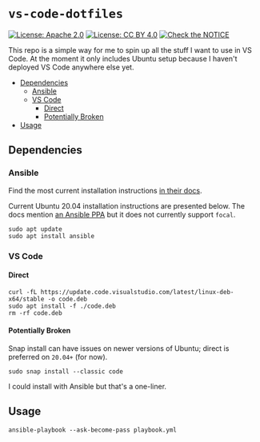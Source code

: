 # `vs-code-dotfiles` <!-- omit in toc --> 

[![License: Apache 2.0](https://img.shields.io/badge/License-Apache%202.0-blue.svg)](https://opensource.org/licenses/Apache-2.0)  [![License: CC BY 4.0](https://img.shields.io/badge/License-CC%20BY%204.0-lightgrey.svg)](https://creativecommons.org/licenses/by/4.0/) [![Check the NOTICE](https://img.shields.io/badge/Check%20the-NOTICE-420C3B.svg)](./NOTICE)

This repo is a simple way for me to spin up all the stuff I want to use in VS Code. At the moment it only includes Ubuntu setup because I haven't deployed VS Code anywhere else yet.

- [Dependencies](#dependencies)
  - [Ansible](#ansible)
  - [VS Code](#vs-code)
    - [Direct](#direct)
    - [Potentially Broken](#potentially-broken)
- [Usage](#usage)

## Dependencies

### Ansible

Find the most current installation instructions [in their docs](https://docs.ansible.com/ansible/latest/installation_guide/intro_installation.html).

Current Ubuntu 20.04 installation instructions are presented below. The docs mention [an Ansible PPA](https://docs.ansible.com/ansible/latest/installation_guide/intro_installation.html#installing-ansible-on-ubuntu) but it does not currently support `focal`.

```shell
sudo apt update
sudo apt install ansible
```

### VS Code

#### Direct

```shell
curl -fL https://update.code.visualstudio.com/latest/linux-deb-x64/stable -o code.deb
sudo apt install -f ./code.deb
rm -rf code.deb
```

#### Potentially Broken

Snap install can have issues on newer versions of Ubuntu; direct is preferred on `20.04+` (for now).

```shell
sudo snap install --classic code
```

I could install with Ansible but that's a one-liner.


## Usage

```shell
ansible-playbook --ask-become-pass playbook.yml
```
